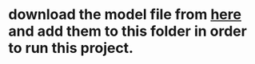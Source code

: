 # download the model file from [here](https://drive.google.com/file/d/14YmdCfcMOgfJEBNJEl6Xj1SB-RccgJBO/view?usp=sharing) and add them to this folder in order to run this project.
